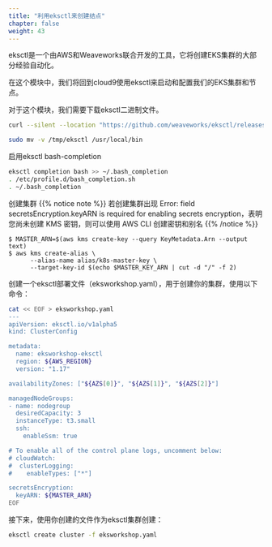 ```yaml
---
title: "利用eksctl来创建结点"
chapter: false
weight: 43
---
```


eksctl是一个由AWS和Weaveworks联合开发的工具，它将创建EKS集群的大部分经验自动化。

在这个模块中，我们将回到cloud9使用eksctl来启动和配置我们的EKS集群和节点。

对于这个模块，我们需要下载eksctl二进制文件。
```bash
curl --silent --location "https://github.com/weaveworks/eksctl/releases/download/0.44.0/eksctl_Linux_amd64.tar.gz" | tar xz -C /tmp

sudo mv -v /tmp/eksctl /usr/local/bin
```
启用eksctl bash-completion
```bash
eksctl completion bash >> ~/.bash_completion
. /etc/profile.d/bash_completion.sh
. ~/.bash_completion
```
创建集群
{{% notice note %}}
若创建集群出现 Error: field secretsEncryption.keyARN is required for enabling secrets encryption，表明您尚未创建 KMS 密钥，则可以使用 AWS CLI 创建密钥和别名
{{% /notice  %}}
```
$ MASTER_ARN=$(aws kms create-key --query KeyMetadata.Arn --output text)
$ aws kms create-alias \
      --alias-name alias/k8s-master-key \
      --target-key-id $(echo $MASTER_KEY_ARN | cut -d "/" -f 2)
```
创建一个eksctl部署文件（eksworkshop.yaml），用于创建你的集群，使用以下命令：
```bash
cat << EOF > eksworkshop.yaml
---
apiVersion: eksctl.io/v1alpha5
kind: ClusterConfig

metadata:
  name: eksworkshop-eksctl
  region: ${AWS_REGION}
  version: "1.17"

availabilityZones: ["${AZS[0]}", "${AZS[1]}", "${AZS[2]}"]

managedNodeGroups:
- name: nodegroup
  desiredCapacity: 3
  instanceType: t3.small
  ssh:
    enableSsm: true

# To enable all of the control plane logs, uncomment below:
# cloudWatch:
#  clusterLogging:
#    enableTypes: ["*"]

secretsEncryption:
  keyARN: ${MASTER_ARN}
EOF
```

接下来，使用你创建的文件作为eksctl集群创建：
```bash
eksctl create cluster -f eksworkshop.yaml
```